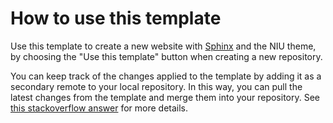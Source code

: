# How to use this template

Use this template to create a new website with [Sphinx](https://www.sphinx-doc.org/en/master/) and the NIU theme, by choosing the "Use this template" button when creating a new repository.

You can keep track of the changes applied to the template by adding it as a secondary remote to your local repository. In this way, you can pull the latest changes from the template and merge them into your repository.
See [this stackoverflow answer](https://stackoverflow.com/questions/849308/how-can-i-pull-push-from-multiple-remote-locations) for more details.
